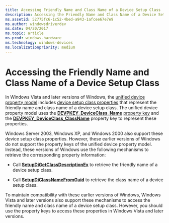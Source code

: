 ```yaml
---
title: Accessing Friendly Name and Class Name of a Device Setup Class
description: Accessing the Friendly Name and Class Name of a Device Setup Class
ms.assetid: 52775fc6-1c52-4bed-a943-1afcee67e7e9
ms.author: windowsdriverdev
ms.date: 04/20/2017
ms.topic: article
ms.prod: windows-hardware
ms.technology: windows-devices
ms.localizationpriority: medium
---
```


# Accessing the Friendly Name and Class Name of a Device Setup Class


In Windows Vista and later versions of Windows, the [unified device property model](unified-device-property-model--windows-vista-and-later-.md) includes [device setup class properties](accessing-device-setup-class-properties.md) that represent the friendly name and class name of a device setup class. The unified device property model uses the [**DEVPKEY_DeviceClass_Name**](https://msdn.microsoft.com/library/windows/hardware/ff542315) [property key](property-keys.md) and the [**DEVPKEY_DeviceClass_ClassName**](https://msdn.microsoft.com/library/windows/hardware/ff542272) property key to represent these properties.

Windows Server 2003, Windows XP, and Windows 2000 also support these device setup class properties. However, these earlier versions of Windows do not support the property keys of the unified device property model. Instead, these versions of Windows use the following mechanisms to retrieve the corresponding property information:

-   Call [**SetupDiGetClassDescriptionEx**](https://msdn.microsoft.com/library/windows/hardware/ff551058) to retrieve the friendly name of a device setup class.

-   Call [**SetupDiClassNameFromGuid**](https://msdn.microsoft.com/library/windows/hardware/ff550947) to retrieve the class name of a device setup class.

To maintain compatibility with these earlier versions of Windows, Windows Vista and later versions also support these mechanisms to access the friendly name and class name of a device setup class. However, you should use the property keys to access these properties in Windows Vista and later versions.

 

 





